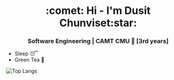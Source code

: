 <h1 align='center'><span>:comet:</span> Hi - I'm Dusit Chunviset<span>:star:</span></h1> 

<h3 align='center'> Software Engineering | CAMT CMU 🎲 [3rd years]</h3>

<ul>
  <li> Sleep 😴 </li> 
  <li> Green Tea 💚</li>
</ul>

![Top Langs](https://github-readme-stats.vercel.app/api/top-langs/?username=DeitYzS&hide=TeX&layout=compact)



